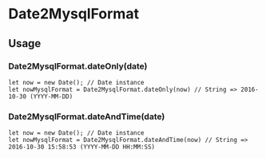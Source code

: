 # Date2MysqlFormat

## Usage

### Date2MysqlFormat.dateOnly(date)
```
let now = new Date(); // Date instance  
let nowMysqlFormat = Date2MysqlFormat.dateOnly(now) // String => 2016-10-30 (YYYY-MM-DD)
```

### Date2MysqlFormat.dateAndTime(date)
```
let now = new Date(); // Date instance  
let nowMysqlFormat = Date2MysqlFormat.dateAndTime(now) // String => 2016-10-30 15:58:53 (YYYY-MM-DD HH:MM:SS)
```